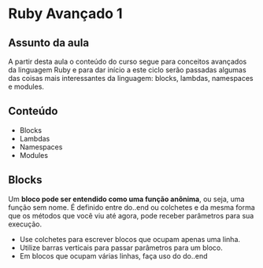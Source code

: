 # Ruby Avançado 1

## Assunto da aula

A partir desta aula o conteúdo do curso segue para conceitos avançados da linguagem Ruby e para dar início a este ciclo serão passadas algumas das coisas mais interessantes da linguagem:  blocks, lambdas, namespaces e modules.

## Conteúdo

- Blocks
- Lambdas
- Namespaces
- Modules

## Blocks

Um **bloco pode ser entendido como uma função anônima**, ou seja, uma função sem nome. É definido entre do..end  ou colchetes e da mesma forma que os métodos que você viu até agora, pode receber parâmetros para sua execução.

- Use colchetes para escrever blocos que ocupam apenas uma linha.
- Utilize barras verticais para passar parâmetros para um bloco.
- Em blocos que ocupam várias linhas, faça uso do do..end

